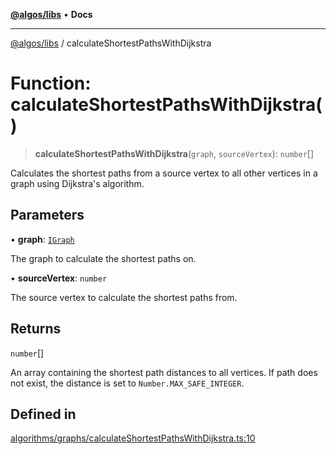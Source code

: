 [**@algos/libs**](../README.md) • **Docs**

***

[@algos/libs](../globals.md) / calculateShortestPathsWithDijkstra

# Function: calculateShortestPathsWithDijkstra()

> **calculateShortestPathsWithDijkstra**(`graph`, `sourceVertex`): `number`[]

Calculates the shortest paths from a source vertex to all other vertices in a graph using Dijkstra's algorithm.

## Parameters

• **graph**: [`IGraph`](../interfaces/IGraph.md)

The graph to calculate the shortest paths on.

• **sourceVertex**: `number`

The source vertex to calculate the shortest paths from.

## Returns

`number`[]

An array containing the shortest path distances to all vertices. If path does not exist, the distance is set to `Number.MAX_SAFE_INTEGER`.

## Defined in

[algorithms/graphs/calculateShortestPathsWithDijkstra.ts:10](https://github.com/vladbasin/algos/blob/fda865971d7b618faddb3d2c9e423105a63674ca/libs/algos/src/lib/algorithms/graphs/calculateShortestPathsWithDijkstra.ts#L10)
